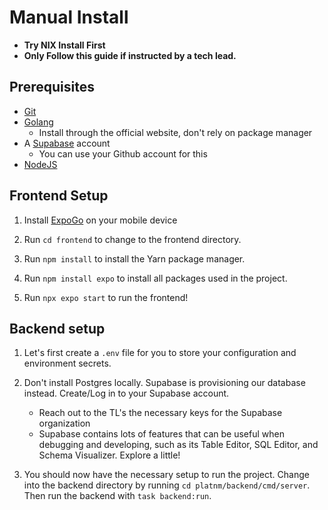 # Manual Install

- **Try NIX Install First**
- **Only Follow this guide if instructed by a tech lead.**


## Prerequisites
- [Git](https://git-scm.com/)
- [Golang](https://go.dev/)
  - Install through the official website, don't rely on package manager
- A [Supabase](https://supabase.com/) account
  - You can use your Github account for this
- [NodeJS](https://nodejs.org/en/)

## Frontend Setup

1. Install [ExpoGo](https://expo.dev/go) on your mobile device

2. Run `cd frontend` to change to the frontend directory.

3. Run `npm install` to install the Yarn package manager.

4. Run `npm install expo` to install all packages used in the project.

5. Run `npx expo start` to run the frontend!

## Backend setup

1. Let's first create a `.env` file for you to store your configuration and environment secrets.

2. Don't install Postgres locally. Supabase is provisioning our database instead. Create/Log in to your Supabase account.
   - Reach out to the TL's the necessary keys for the Supabase organization
   - Supabase contains lots of features that can be useful when debugging and developing, such as its Table Editor, SQL Editor, and Schema Visualizer. Explore a little!

4. You should now have the necessary setup to run the project. Change into the backend directory by running `cd platnm/backend/cmd/server`. Then run the backend with `task backend:run`.
